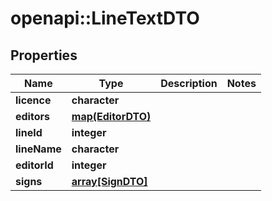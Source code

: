 # openapi::LineTextDTO

## Properties
Name | Type | Description | Notes
------------ | ------------- | ------------- | -------------
**licence** | **character** |  | 
**editors** | [**map(EditorDTO)**](EditorDTO.md) |  | 
**lineId** | **integer** |  | 
**lineName** | **character** |  | 
**editorId** | **integer** |  | 
**signs** | [**array[SignDTO]**](SignDTO.md) |  | 


